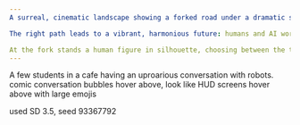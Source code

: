 ```yaml
---
A surreal, cinematic landscape showing a forked road under a dramatic sky. The left path leads to a dark, oppressive dystopia: towering gray megastructures, robotic enforcers, people walking in lines with emotionless faces, skies filled with surveillance drones, cables entangling buildings like vines. Colors are cold—blues, grays, harsh reds. The atmosphere feels heavy and controlled.

The right path leads to a vibrant, harmonious future: humans and AI working together in open, collaborative environments. Lush green landscapes, clean architecture with soft curves, warm sunlight, holographic interfaces in use by smiling people, robotic assistants helping children and elders, creative labs with art and invention. Colors are warm—golds, greens, soft blues. The feeling is uplifting, free, and alive.

At the fork stands a human figure in silhouette, choosing between the two. Light spills from the flourishing side, while shadows loom from the dystopian side. The composition should evoke choice, contrast, and possibility.
---
```


A few students in a cafe having an uproarious conversation with robots. comic conversation bubbles hover above, look like HUD screens hover above with large emojis

used SD 3.5, seed 93367792
